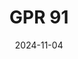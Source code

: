 ---
title: GPR 91
date: 2024-11-04

weapon: 
-
    primary: Max Level
    item: Level 46
-
    primary: MP Military Camo's
    item: 100 Headshots 
-
    primary: MP Special Camo 1
    item: 30 kills shortly after sprinting
-
    primary: MP Special Camo 2
    item: 50 kills while moving
-
    primary: MP Gold Camo
    item: 10 double kills or better
-
    primary: ZM Military Camo's
    item: 2000 Critical Kills 
-
    primary: ZM Special Camo 1
    item: 300 kills with Cryo Freeze equipped
-
    primary: ZM Special Camo 2
    item: kill 100 enemies affected by your Tactical Eqiupment 
-
    primary: ZM Mystic Gold Camo
    item: 10 kills rapidly 15 times

tags: weaponBuild
---